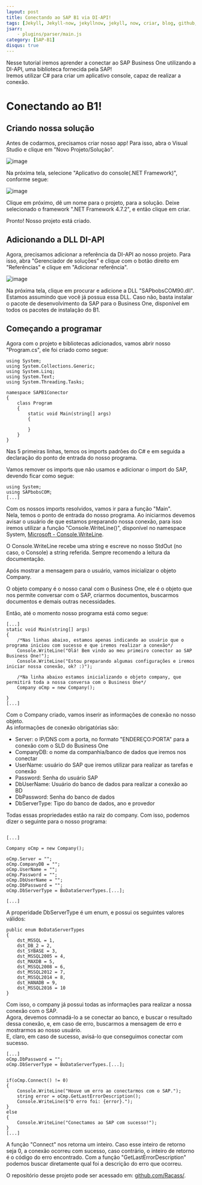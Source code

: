 ```yaml
---
layout: post
title: Conectando ao SAP B1 via DI-API!
tags: [Jekyll, Jekyll-now, jekyllnow, jekyll, now, criar, blog, github, colocar, comentários, jekyll comentarios, python, flask, primeiro-aplicativo, primeiroaplicativo, C#, c#, .net, dotnet, dot.net, sapb1, sapbusinessone, sap business one, business one, b1, sap, business, one, diapi, di, api, sdk, sap sdk, sdk, console, console app, console application, sap b1 console, servico windows, serviço windows, sap business one console, sap c#, sap sdk c# console, sap sdk c#, di api c#, conectar ao sap b1, conectar ao sap business one, conectar ao]
jsarr:
    - plugins/parser/main.js
category: [SAP-B1]
disqus: true
---
```


Nesse tutorial iremos aprender a conectar ao SAP Business One utilizando a DI-API, uma biblioteca fornecida pela SAP!  
Iremos utilizar C# para criar um aplicativo console, capaz de realizar a conexão.  


# Conectando ao B1!

## Criando nossa solução

Antes de codarmos, precisamos criar nosso app! Para isso, abra o Visual Studio e clique em "Novo Projeto/Solução".  

![image](https://storage.googleapis.com/rafaca-personal/blog/2021-08-09-ConectarSapB1DIAPI/image.jpg)  

Na próxima tela, selecione "Aplicativo do console(.NET Framework)", conforme segue:  

![image](https://storage.googleapis.com/rafaca-personal/blog/2021-08-09-ConectarSapB1DIAPI/Console.png)

Clique em próximo, dê um nome para o projeto, para a solução. Deixe selecionado o framework ".NET Framework 4.7.2", e então clique em criar.  

Pronto! Nosso projeto está criado.  

## Adicionando a DLL DI-API

Agora, precisamos adicionar a referência da DI-API ao nosso projeto. Para isso, abra "Gerenciador de soluções" e clique com o botão direito em "Referências" e clique em "Adicionar referência".  

![image](https://storage.googleapis.com/rafaca-personal/blog/2021-08-09-ConectarSapB1DIAPI/Referencias.png)

Na próxima tela, clique em procurar e adicione a DLL "SAPbobsCOM90.dll". Estamos assumindo que você já possua essa DLL. Caso não, basta instalar o pacote de desenvolvimento da SAP para o Business One, disponível em todos os pacotes de instalação do B1.  


## Começando a programar


Agora com o projeto e bibliotecas adicionados, vamos abrir nosso "Program.cs", ele foi criado como segue:  

```
using System;
using System.Collections.Generic;
using System.Linq;
using System.Text;
using System.Threading.Tasks;

namespace SAPB1Conector
{
    class Program
    {
        static void Main(string[] args)
        {

        }
    }
}
```

Nas 5 primeiras linhas, temos os imports padrões do C# e em seguida a declaração do ponto de entrada do nosso programa.  

Vamos remover os imports que não usamos e adicionar o import do SAP, devendo ficar como segue:  

```
using System;
using SAPbobsCOM;
[...]
```

Com os nossos imports resolvidos, vamos ir para a função "Main".  
Nela, temos o ponto de entrada do nosso programa. Ao iniciarmos devemos avisar o usuário de que estamos preparando nossa conexão, para isso iremos utilizar a função "Console.WriteLine()", disponível no namespace System, [Microsoft - Console.WriteLine](https://docs.microsoft.com/pt-br/dotnet/api/system.console.writeline?view=net-5.0).  

O Console.WriteLine recebe uma string e escreve no nosso StdOut (no caso, o Console) a string referida. Sempre recomendo a leitura da documentação.  

Após mostrar a mensagem para o usuário, vamos inicializar o objeto Company.  

O objeto company é o nosso canal com o Business One, ele é o objeto que nos permite conversar com o SAP, criarmos documentos, buscarmos documentos e demais outras necessidades.  

Então, até o momento nosso programa está como segue:  

```
[...]
static void Main(string[] args)
{
    /*Nas linhas abaixo, estamos apenas indicando ao usuário que o programa iniciou com sucesso e que iremos realizar a conexão*/
    Console.WriteLine("Olá! Bem vindo ao meu primeiro conector ao SAP Business One!"); 
    Console.WriteLine("Estou preparando algumas configurações e iremos iniciar nossa conexão, ok? :)");

    /*Na linha abaixo estamos inicializando o objeto company, que permitirá toda a nossa conversa com o Business One*/
    Company oCmp = new Company();

}
[...]
```

Com o Company criado, vamos inserir as informações de conexão no nosso objeto.  
As informações de conexão obrigatórias são:  

* Server: o IP/DNS com a porta, no formato "ENDEREÇO:PORTA" para a conexão com o SLD do Business One  
* CompanyDB: o nome da companhia/banco de dados que iremos nos conectar  
* UserName: usuário do SAP que iremos utilizar para realizar as tarefas e conexão  
* Password: Senha do usuário SAP  
* DbUserName: Usuário do banco de dados para realizar a conexão ao BD  
* DbPassword: Senha do banco de dados  
* DbServerType: Tipo do banco de dados, ano e provedor  

Todas essas propriedades estão na raiz do company. Com isso, podemos dizer o seguinte para o nosso programa:  

```

[...]

Company oCmp = new Company();

oCmp.Server = "";
oCmp.CompanyDB = "";
oCmp.UserName = "";
oCmp.Password = "";
oCmp.DbUserName = "";
oCmp.DbPassword = "";
oCmp.DbServerType = BoDataServerTypes.[...];

[...]

```

A properidade DbServerType é um enum, e possui os seguintes valores válidos:  

```
public enum BoDataServerTypes
{
    dst_MSSQL = 1,
    dst_DB_2 = 2,
    dst_SYBASE = 3,
    dst_MSSQL2005 = 4,
    dst_MAXDB = 5,
    dst_MSSQL2008 = 6,
    dst_MSSQL2012 = 7,
    dst_MSSQL2014 = 8,
    dst_HANADB = 9,
    dst_MSSQL2016 = 10
}
```

Com isso, o company já possui todas as informações para realizar a nossa conexão com o SAP.  
Agora, devemos comnadá-lo a se conectar ao banco, e buscar o resultado dessa conexão, e, em caso de erro, buscarmos a mensagem de erro e mostrarmos ao nosso usuário.  
E, claro, em caso de sucesso, avisá-lo que conseguimos conectar com sucesso.  

```
[...]
oCmp.DbPassword = "";
oCmp.DbServerType = BoDataServerTypes.[...];


if(oCmp.Connect() != 0)
{
    Console.WriteLine("Houve um erro ao conectarmos com o SAP.");
    string error = oCmp.GetLastErrorDescription();
    Console.WriteLine($"O erro foi: {error}.");
}
else
{
    Console.WriteLine("Conectamos ao SAP com sucesso!");
}
[...]
```

A função "Connect" nos retorna um inteiro. Caso esse inteiro de retorno seja 0, a conexão ocorreu com sucesso, caso contrário, o inteiro de retorno é o código do erro encontrado. Com a função "GetLastErrorDescription" podemos buscar diretamente qual foi a descrição do erro que ocorreu.  


O repositório desse projeto pode ser acessado em: [github.com/Racass/](https://github.com/Racass/MeuPrimeiroFlask/tree/main/Tutorial02/SAPB1Conector).  